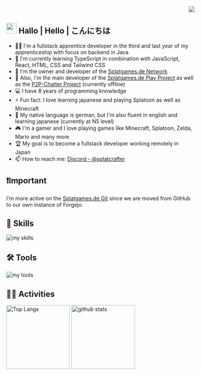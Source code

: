 <div align="right">
  <img src="https://komarev.com/ghpvc/?username=Splatcrafter" />
</div>

## <img src="https://media.giphy.com/media/hvRJCLFzcasrR4ia7z/giphy.gif" width="28"> Hallo | Hello | こんにちは

- 🧑‍💻 I'm a fullstack apprentice developer in the third and last year of my apprenticeship with focus on backend in Java
- 🌱 I'm currently learning TypeScript in combination with JavaScript, React, HTML, CSS and Tailwind CSS
- 👯 I'm the owner and developer of the [Splatgames.de Network](https://splatgames.de)
- 💬 Also, i'm the main developer of the [Splatgames.de Play Project](https://play.splatgames.de) as well as
  the [P2P-Chatter Project](https://p2p-chatter.de) (currently offline)
- 💻 I have 8 years of programming knowledge
- ⚡ Fun fact: I love learning japanese and playing Splatoon as well as Minecraft
- 🎌 My native language is german, but I'm also fluent in english and learning japanese (currently at N5 level)
- 🎮 I'm a gamer and I love playing games like Minecraft, Splatoon, Zelda, Mario and many more
- 🏆 My goal is to become a fullstack developer working remotely in Japan
- 📫 How to reach me: [Discord - @splatcrafter](https://discordapp.com/users/dtAGwuUv)
  <br>

## ❗Important

I'm more active on the [Splatgames.de Git](https://git.splatgames.de/Splatcrafter/) since we are moved from GitHub to our own instance of Forgejo.

## 🌱 Skills

<img alt="my skills" src="https://skillicons.dev/icons?theme=dark&perline=7&i=java,cs,cpp,c,python,kotlin,md,html,css,js,ts,react,php,tailwind,maven,gradle,git,jenkins,mysql,docker,gcp" />
<br>

## 🛠️ Tools

<img alt="my tools" src="https://skillicons.dev/icons?theme=dark&perline=7&i=idea,visualstudio,vscode,rider,clion,pycharm,phpstorm" />
<br>

## 🏃‍♀️ Activities

<div align="left"> 
  <img alt="Top Langs" height="170px" src="https://github-readme-stats.vercel.app/api?username=splatcrafter&theme=vue-dark&layout=compact" />
  <img alt="github stats" height="170px" src="https://github-readme-stats.vercel.app/api/top-langs/?username=splatcrafter&theme=vue-dark&layout=compact" />
</div>


<!--
This repository is a ✨ _special_ ✨ repository because its `README.md` (this file) appears on your GitHub profile.

Here are some ideas to get you started:

- 🔭 I’m currently working on ...
- 🌱 I’m currently learning ...
- 👯 I’m looking to collaborate on ...
- 🤔 I’m looking for help with ...
- 💬 Ask me about ...
- 📫 How to reach me: ...
- 😄 Pronouns: ...
- ⚡ Fun fact: ...
-->
